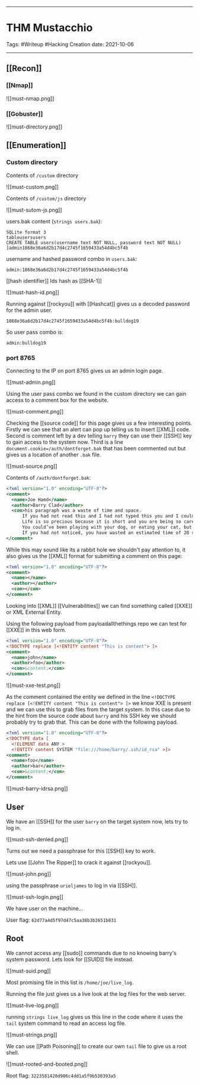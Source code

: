 -----------------------------------------------
# THM Mustacchio
Tags:  #Writeup #Hacking
Creation date: 2021-10-06

-----------------------------------------------

## [[Recon]]

### [[Nmap]]

![[must-nmap.png]]

### [[Gobuster]]

![[must-directory.png]]

## [[Enumeration]]

### Custom directory

Contents of `/custom` directory

![[must-custom.png]]

Contents of `/custom/js` directory

![[must-sutom-js.png]]

users.bak content (`strings users.bak`):

```
SQLite format 3
tableusersusers
CREATE TABLE users(username text NOT NULL, password text NOT NULL)
]admin1868e36a6d2b17d4c2745f1659433a54d4bc5f4b
```

username and hashed password combo in `users.bak`:

`admin:1868e36a6d2b17d4c2745f1659433a54d4bc5f4b`

[[hash identifier]] Ids hash as [[SHA-1]]

![[must-hash-id.png]]

Running against [[rockyou]] with [[Hashcat]] gives us a decoded password for the admin user.

`1868e36a6d2b17d4c2745f1659433a54d4bc5f4b:bulldog19`

So user pass combo is:

`admin:bulldog19`

### port 8765

Connecting to the IP on port 8765 gives us an admin login page.

![[must-admin.png]]

Using the user pass combo we found in the custom directory we can gain access to a comment box for the website.

![[must-comment.png]]

Checking the [[source code]] for this page gives us a few interesting points.
Firstly we can see that an alert can pop up telling us to insert [[XML]] code.
Second is comment left by a dev telling `barry` they can use their [[SSH]] key to gain access to the system now.
Third is a line `document.cookie=/auth/dontforget.bak` that has been commented out but gives us a location of another `.bak` file.

![[must-source.png]]

Contents of `/auth/dontforget.bak`:

```xml
<?xml version="1.0" encoding="UTF-8"?>
<comment>
  <name>Joe Hamd</name>
  <author>Barry Clad</author>
  <com>his paragraph was a waste of time and space.
	  If you had not read this and I had not typed this you and I could’ve done something more productive than reading this mindlessly and carelessly as if you did not have anything else to do in life. 
	  Life is so precious because it is short and you are being so careless that you do not realize it until now since this void paragraph mentions that you are doing something so mindless, so stupid, so careless that you realize that you are not using your time wisely. 
	  You could’ve been playing with your dog, or eating your cat, but no. You want to read this barren paragraph and expect something marvelous and terrific at the end. But since you still do not realize that you are wasting precious time, you still continue to read the null paragraph. 
	  If you had not noticed, you have wasted an estimated time of 20 seconds.</com>
</comment>
```

While this may sound like its a rabbit hole we shouldn't pay attention to, it also gives us the [[XML]] format for submitting a comment on this page:

```xml
<?xml version="1.0" encoding="UTF-8"?>
<comment>
  <name></name>
  <author></author>
  <com></com>
</comment>
```

Looking into [[XML]] [[Vulnerabilities]] we can find something called [[XXE]] or XML External Entity.

Using the following payload from payloadallthethings repo we can test for [[XXE]] in this web form.

```xml
<?xml version="1.0" encoding="UTF-8"?>
<!DOCTYPE replace [<!ENTITY content "This is content"> ]>
<comment>
  <name>john</name>
  <author>foo</author>
  <com>&content;</com>
</comment>
```

![[must-xxe-test.png]]

As the comment contained the entity we defined in the line `<!DOCTYPE replace [<!ENTITY content "This is content"> ]>` we know XXE is present and we can use this to grab files from the target system. In this case due to the hint from the source code about `barry` and his SSH key we should probably try to grab that. This can be done with the following payload. 

```xml
<?xml version="1.0" encoding="UTF-8"?>
<!DOCTYPE data [  
  <!ELEMENT data ANY >
  <!ENTITY content SYSTEM "file:///home/barry/.ssh/id_rsa" >]>
<comment>
  <name>foo</name>
  <author>bar</author>
  <com>&content;</com>
</comment>
```

![[must-barry-idrsa.png]]


## User

We have an [[SSH]] for the user `barry` on the target system now, lets try to log in.

![[must-ssh-denied.png]]

Turns out we need a passphrase for this [[SSH]] key to work.

Lets use [[John The Ripper]] to crack it against [[rockyou]].

![[must-john.png]]

using the passphrase `urieljames` to log in via [[SSH]].

![[must-ssh-login.png]]

We have user on the machine...

User flag: `62d77a4d5f97d47c5aa38b3b2651b831`

## Root

We cannot access any [[sudo]] commands due to no knowing barry's system password. Lets look for [[SUID]] file instead.

![[must-suid.png]]

Most promising file in this list is `/home/joe/live_log`.

Running the file just gives us a live look at the log files for the web server.

![[must-live-log.png]]

running `strings live_log` gives us this line in the code where it uses the `tail` system command to read an access log file.

![[must-strings.png]]

We can use [[Path Poisoning]] to create our own `tail` file to give us a root shell.

![[must-rooted-and-booted.png]]

Root flag: `3223581420d906c4dd1a5f9b530393a5`